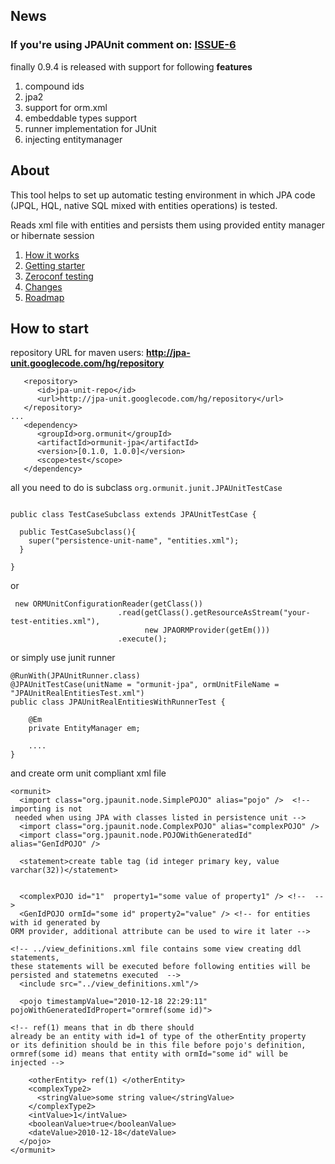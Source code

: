## News ##
### If you're using JPAUnit comment on: [ISSUE-6](http://code.google.com/p/jpa-unit/issues/detail?id=6) ###


finally 0.9.4 is released with support for following **features**
  1. compound ids
  1. jpa2
  1. support for orm.xml
  1. embeddable types support
  1. runner implementation for JUnit
  1. injecting entitymanager

## About ##

This tool helps to set up automatic testing environment in which JPA code (JPQL, HQL, native SQL mixed with entities operations) is tested.

Reads xml file with entities and persists them using provided entity manager or hibernate session
  1. [How it works](howitworks.md)
  1. [Getting starter](getting_starter.md)
  1. [Zeroconf testing](zeroconf.md)
  1. [Changes](changes.md)
  1. [Roadmap](Roadmap.md)

## How to start ##

repository URL for maven users: **http://jpa-unit.googlecode.com/hg/repository**

```
   <repository>
      <id>jpa-unit-repo</id>
      <url>http://jpa-unit.googlecode.com/hg/repository</url>
   </repository>
...
   <dependency>
      <groupId>org.ormunit</groupId>
      <artifactId>ormunit-jpa</artifactId>
      <version>[0.1.0, 1.0.0]</version>
      <scope>test</scope>
   </dependency>
```

all you need to do is subclass `org.ormunit.junit.JPAUnitTestCase`

```

public class TestCaseSubclass extends JPAUnitTestCase {

  public TestCaseSubclass(){
    super("persistence-unit-name", "entities.xml");
  }

}
```

or

```
 new ORMUnitConfigurationReader(getClass())
                        .read(getClass().getResourceAsStream("your-test-entities.xml"), 
                              new JPAORMProvider(getEm()))
                        .execute();
```

or simply use junit runner
```
@RunWith(JPAUnitRunner.class)
@JPAUnitTestCase(unitName = "ormunit-jpa", ormUnitFileName = "JPAUnitRealEntitiesTest.xml")
public class JPAUnitRealEntitiesWithRunnerTest {

    @Em
    private EntityManager em;
    
    ....
}
```


and create orm unit compliant xml file
```
<ormunit> 
  <import class="org.jpaunit.node.SimplePOJO" alias="pojo" />  <!-- importing is not
 needed when using JPA with classes listed in persistence unit -->
  <import class="org.jpaunit.node.ComplexPOJO" alias="complexPOJO" /> 
  <import class="org.jpaunit.node.POJOWithGeneratedId" alias="GenIdPOJO" />

  <statement>create table tag (id integer primary key, value varchar(32))</statement>


  <complexPOJO id="1"  property1="some value of property1" /> <!--  -->
  <GenIdPOJO ormId="some id" property2="value" /> <!-- for entities with id generated by 
ORM provider, additional attribute can be used to wire it later -->

<!-- ../view_definitions.xml file contains some view creating ddl statements, 
these statements will be executed before following entities will be persisted and statemetns executed  -->
  <include src="../view_definitions.xml"/> 

  <pojo timestampValue="2010-12-18 22:29:11" pojoWithGeneratedIdPropert="ormref(some id)"> 

<!-- ref(1) means that in db there should 
already be an entity with id=1 of type of the otherEntity property 
or its definition should be in this file before pojo's definition,
ormref(some id) means that entity with ormId="some id" will be injected -->

    <otherEntity> ref(1) </otherEntity> 
    <complexType2>
      <stringValue>some string value</stringValue>
    </complexType2>
    <intValue>1</intValue>
    <booleanValue>true</booleanValue>
    <dateValue>2010-12-18</dateValue>
  </pojo>
</ormunit>
```